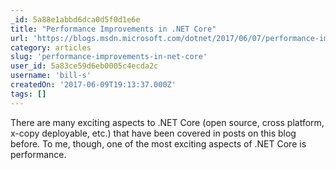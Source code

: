 ```yaml
---
_id: 5a88e1abbd6dca0d5f0d1e6e
title: "Performance Improvements in .NET Core"
url: 'https://blogs.msdn.microsoft.com/dotnet/2017/06/07/performance-improvements-in-net-core/'
category: articles
slug: 'performance-improvements-in-net-core'
user_id: 5a83ce59d6eb0005c4ecda2c
username: 'bill-s'
createdOn: '2017-06-09T19:13:37.000Z'
tags: []
---
```


There are many exciting aspects to .NET Core (open source, cross platform, x-copy deployable, etc.) that have been covered in posts on this blog before. To me, though, one of the most exciting aspects of .NET Core is performance. 
